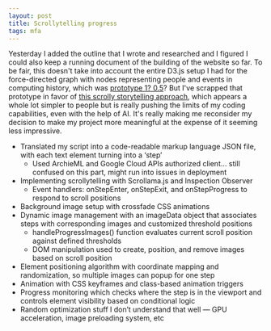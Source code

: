 ```yaml
---
layout: post
title: Scrollytelling progress
tags: mfa
---
```


Yesterday I added the outline that I wrote and researched and I figured I could also keep a running document of the building of the website so far. To be fair, this doesn't take into account the entire D3.js setup I had for the force-directed graph with nodes representing people and events in computing history, which was [prototype 1? 0.5](https://vasukisunder.github.io/computation/)? But I've scrapped that prototype in favor of [this scrolly storytelling approach](https://vasukisunder.github.io/cloud/), which appears a whole lot simpler to people but is really pushing the limits of my coding capabilities, even with the help of AI. It's really making me reconsider my decision to make my project more meaningful at the expense of it seeming less impressive. 

* Translated my script into a code-readable markup language JSON file, with each text element turning into a ‘step’
  * Used ArchieML and Google Cloud APIs authorized client… still confused on this part, might run into issues in deployment
* Implementing scrollytelling with Scrollama.js and Inspection Observer
  * Event handlers: onStepEnter, onStepExit, and onStepProgress to respond to scroll positions
* Background image setup with crossfade CSS animations
* Dynamic image management with an imageData object that associates steps with corresponding images and customized threshold positions
  * handleProgressImages() function evaluates current scroll position against defined thresholds
  * DOM manipulation used to create, position, and remove images based on scroll position
* Element positioning algorithm with coordinate mapping and randomization, so multiple images can popup for one step 
* Animation with CSS keyframes and class-based animation triggers 
* Progress monitoring which checks where the step is in the viewport and controls element visibility based on conditional logic
* Random optimization stuff I don’t understand that well — GPU acceleration, image preloading system, etc